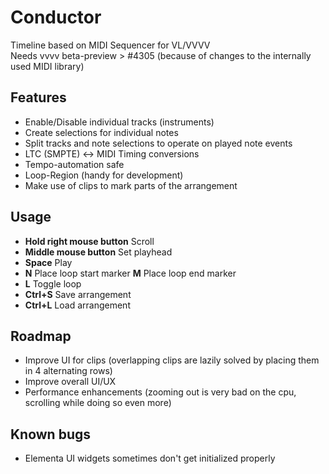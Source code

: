 # Conductor
Timeline based on MIDI Sequencer for VL/VVVV  
Needs vvvv beta-preview > #4305 (because of changes to the internally used MIDI library)

## Features
* Enable/Disable individual tracks (instruments)
* Create selections for individual notes
* Split tracks and note selections to operate on played note events
* LTC (SMPTE) <-> MIDI Timing conversions
* Tempo-automation safe
* Loop-Region (handy for development)
* Make use of clips to mark parts of the arrangement

## Usage
* **Hold right mouse button** Scroll
* **Middle mouse button** Set playhead
* **Space** Play
* **N** Place loop start marker **M** Place loop end marker
* **L** Toggle loop
* **Ctrl+S** Save arrangement
* **Ctrl+L** Load arrangement

## Roadmap
* Improve UI for clips (overlapping clips are lazily solved by placing them in 4 alternating rows)
* Improve overall UI/UX
* Performance enhancements (zooming out is very bad on the cpu, scrolling while doing so even more)

## Known bugs
* Elementa UI widgets sometimes don't get initialized properly
